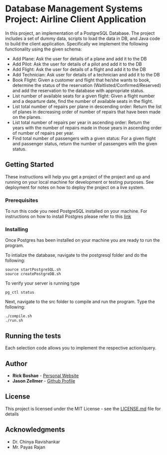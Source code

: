 # Database Management Systems Project: Airline Client Application

In this project, an implementation of a PostgreSQL Database. The project includes a set of dummy data, scripts to load the data in DB, and Java code to build the client application.
Specifically we implement the following functionality using the given schema:
* Add Plane: Ask the user for details of a plane and add it to the DB
* Add Pilot: Ask the user for details of a pilot and add it to the DB
* Add Flight: Ask the user for details of a flight and add it to the DB
* Add Technician: Ask user for details of a technician and add it to the DB
* Book Flight: Given a customer and flight that he/she wants to book, determine the status of the reservation (Waitlisted/Confirmed/Reserved) and add the reservation to the database with appropriate status.
* List number of available seats for a given flight: Given a flight number and a departure date, find the number of available seats in the flight.
* List total number of repairs per plane in descending order: Return the list of planes in decreasing order of number of repairs that have been made on the planes.
* List total number of repairs per year in ascending order:  Return the years with the number of repairs made in those years in ascending order of number of repairs per year.
* Find total number of passengers with a given status:  For a given flight and passenger status, return the number of passengers with the given status.

## Getting Started

These instructions will help you get a project of the project and up and running on your local machine for development or testing purposes. See deployment for notes on how to deploy the project on a live system.

### Prerequisites

To run this code you need PostgreSQL installed on your machine. For instructions on how to install Postgres please refer to this [link](https://www.postgresql.org/docs/9.3/static/tutorial-install.html)

### Installing

Once Postgres has been installed on your machine you are ready to run the program.

To intialize the database, navigate to the postgresql folder and do the following:
```
source startPostgreSQL.sh
source createPostgreDB.sh
```
To verify your server is running type
```
pg_ctl status
```

Next, navigate to the src folder to compile and run the program. Type the following:
```
./compile.sh
./run.sh
```

## Running the tests

Each selection code allows you to implement the respective action/query.

## Author

* **Rick Boshae** - [Personal Website](rboshae.github.io)
* **Jason Zellmer** - [Github Profile](https://github.com/jzell001)

## License

This project is licensed under the MIT License - see the [LICENSE.md](LICENSE.md) file for details

## Acknowledgments

* Dr. Chinya Ravishankar
* Mr. Payas Rajan
